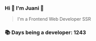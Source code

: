 ### Hi 👋 I&#39;m Juani 🦁

> I&#39;m a Frontend Web Developer SSR

### 📚 Days being a developer: 1243
